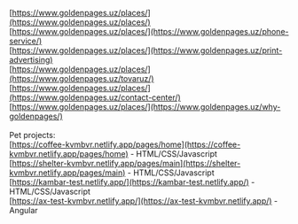 [https://www.goldenpages.uz/places/](https://www.goldenpages.uz/places/)<br/> 
[https://www.goldenpages.uz/places/](https://www.goldenpages.uz/phone-service/)<br/> 
[https://www.goldenpages.uz/places/](https://www.goldenpages.uz/print-advertising)<br/>
[https://www.goldenpages.uz/places/](https://www.goldenpages.uz/tovaruz/)<br/>
[https://www.goldenpages.uz/places/](https://www.goldenpages.uz/contact-center/)<br/>
[https://www.goldenpages.uz/places/](https://www.goldenpages.uz/why-goldenpages/)<br/>
<br/> 
Pet projects:<br/> 
[https://coffee-kvmbvr.netlify.app/pages/home](https://coffee-kvmbvr.netlify.app/pages/home) - HTML/CSS/Javascript<br/> 
[https://shelter-kvmbvr.netlify.app/pages/main](https://shelter-kvmbvr.netlify.app/pages/main) - HTML/CSS/Javascript<br/> 
[https://kambar-test.netlify.app/](https://kambar-test.netlify.app/) - HTML/CSS/Javascript<br/> 
[https://ax-test-kvmbvr.netlify.app/](https://ax-test-kvmbvr.netlify.app/) - Angular<br/>
